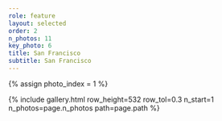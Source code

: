 ```yaml
---
role: feature
layout: selected
order: 2
n_photos: 11
key_photo: 6
title: San Francisco
subtitle: San Francisco
---
```


{% assign photo_index = 1 %}

{% include gallery.html row_height=532 row_tol=0.3 n_start=1 n_photos=page.n_photos path=page.path %}
